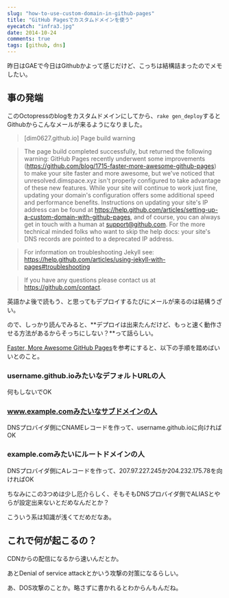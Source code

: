 ```yaml
---
slug: "how-to-use-custom-domain-in-github-pages"
title: "GitHub Pagesでカスタムドメインを使う"
eyecatch: "infra3.jpg"
date: 2014-10-24
comments: true
tags: [github, dns]
---
```


昨日はGAEで今日はGithubかよって感じだけど、こっちは結構詰まったのでメモしたい。

## 事の発端

このOctopressのblogをカスタムドメインにしてから、`rake gen_deploy`するとGithubからこんなメールが来るようになりました。

>[dim0627.github.io] Page build warning

>The page build completed successfully, but returned the following warning:
>GitHub Pages recently underwent some improvements (https://github.com/blog/1715-faster-more-awesome-github-pages) to make your site faster and more awesome, but we've noticed that unresolved.dimspace.xyz isn't properly configured to take advantage of these new features. While your site will continue to work just fine, updating your domain's configuration offers some additional speed and performance benefits. Instructions on updating your site's IP address can be found at https://help.github.com/articles/setting-up-a-custom-domain-with-github-pages, and of course, you can always get in touch with a human at support@github.com. For the more technical minded folks who want to skip the help docs: your site's DNS records are pointed to a deprecated IP address.

>For information on troubleshooting Jekyll see:
>  https://help.github.com/articles/using-jekyll-with-pages#troubleshooting

>If you have any questions please contact us at https://github.com/contact.

英語かよ後で読もう、と思ってもデプロイするたびにメールが来るのは結構うざい。

ので、しっかり読んでみると、**デプロイは出来たんだけど、もっと速く動作させる方法があるからそっちにしない？**って話らしい。

[Faster, More Awesome GitHub Pages](https://github.com/blog/1715-faster-more-awesome-github-pages)を参考にすると、以下の手順を踏めばいいとのこと。

### username.github.ioみたいなデフォルトURLの人

何もしないでOK

### www.example.comみたいなサブドメインの人

DNSプロバイダ側にCNAMEレコードを作って、username.github.ioに向ければOK


### example.comみたいにルートドメインの人

DNSプロバイダ側にAレコードを作って、207.97.227.245か204.232.175.78を向ければOK

ちなみにこの3つめは少し厄介らしく、そもそもDNSプロバイダ側でALIASとやらが設定出来ないとだめなんだとか？

こういう系は知識が浅くてだめだなあ。

## これで何が起こるの？

CDNからの配信になるから速いんだとか。

あとDenial of service attackとかいう攻撃の対策になるらしい。

あ、DOS攻撃のことか。略さずに書かれるとわからんもんだね。

